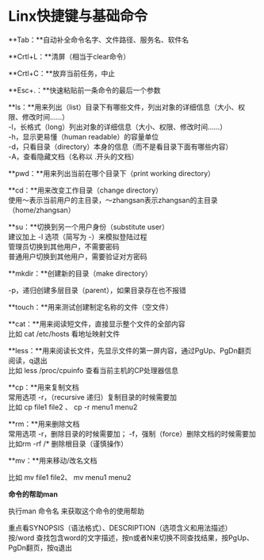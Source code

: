 # Linx快捷键与基础命令

**Tab：**自动补全命令名字、文件路径、服务名、软件名

**Crtl+L：**清屏（相当于clear命令）

**Crtl+C：**放弃当前任务，中止

**Esc+.：**快速粘贴前一条命令的最后一个参数

**ls：**用来列出（list）目录下有哪些文件，列出对象的详细信息（大小、权限、修改时间……）\
&#x20;   \-l，长格式（long）列出对象的详细信息（大小、权限、修改时间……）\
&#x20;   \-h，显示更易懂（human readable）的容量单位\
&#x20;   \-d，只看目录（directory）本身的信息（而不是看目录下面有哪些内容）\
&#x20;   \-A，查看隐藏文档（名称以 .开头的文档）

**pwd：**用来列出当前在哪个目录下（print working directory）

**cd：**用来改变工作目录（change directory）\
&#x20;   使用～表示当前用户的主目录，～zhangsan表示zhangsan的主目录（home/zhangsan）

**su：**切换到另一个用户身份（substitute user）\
&#x20;    建议加上 -l 选项（简写为 -）来模拟登陆过程\
&#x20;    管理员切换到其他用户，不需要密码\
&#x20;    普通用户切换到其他用户，需要验证对方密码

**mkdir：**创建新的目录（make directory）

&#x20;    \-p，递归创建多层目录（parent），如果目录存在也不报错

**touch：**用来测试创建制定名称的文件（空文件）

**cat：**用来阅读短文件，直接显示整个文件的全部内容\
&#x20;    比如 cat /etc/hosts 看地址映射文件

**less：**用来阅读长文件，先显示文件的第一屏内容，通过PgUp、PgDn翻页阅读，q退出\
&#x20;    比如 less /proc/cpuinfo 查看当前主机的CP处理器信息

**cp：**用来复制文档\
&#x20;    常用选项 -r，（recursive 递归）复制目录的时候需要加\
&#x20;    比如 cp file1 file2 、 cp -r menu1 menu2

**rm：**用来删除文档\
&#x20;    常用选项 -r，删除目录的时候需要加； -f，强制（force）删除文档的时候需要加\
&#x20;    比如rm -rf /\* 删除根目录（谨慎操作）

**mv：**用来移动/改名文档

&#x20;    比如 mv file1 file2、 mv menu1 menu2



**命令的帮助man**

&#x20;    执行man 命令名  来获取这个命令的使用帮助

&#x20;    重点看SYNOPSIS（语法格式）、DESCRIPTION（选项含义和用法描述）\
&#x20;    按/word  查找包含word的文字描述，按n或者N来切换不同查找结果，按PgUp、PgDn翻页，按q退出




